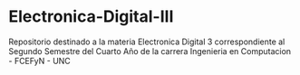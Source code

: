 # Electronica-Digital-III
Repositorio destinado a la materia Electronica Digital 3 correspondiente al Segundo Semestre del Cuarto Año de la carrera Ingenieria en Computacion - FCEFyN - UNC
